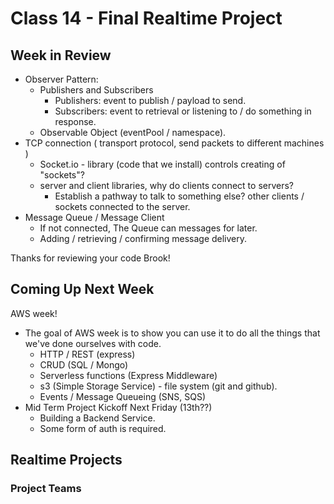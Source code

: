 # Class 14 - Final Realtime Project

## Week in Review

* Observer Pattern:
  * Publishers and Subscribers
    * Publishers: event to publish / payload to send.
    * Subscribers: event to retrieval or listening to / do something in response.
  * Observable Object (eventPool / namespace).
* TCP connection ( transport protocol, send packets to different machines )
  * Socket.io - library (code that we install) controls creating of "sockets"?
  * server and client libraries, why do clients connect to servers?
    * Establish a pathway to talk to something else? other clients / sockets connected to the server.
* Message Queue / Message Client
  * If not connected, The Queue can messages for later.
  * Adding / retrieving / confirming message delivery.

Thanks for reviewing your code Brook!

## Coming Up Next Week

AWS week!

* The goal of AWS week is to show you can use it to do all the things that we've done ourselves with code.
  * HTTP / REST (express)
  * CRUD (SQL / Mongo)
  * Serverless functions (Express Middleware)
  * s3 (Simple Storage Service) - file system (git and github).
  * Events / Message Queueing (SNS, SQS)
* Mid Term Project Kickoff Next Friday (13th??)
  * Building a Backend Service.
  * Some form of auth is required.

## Realtime Projects

### Project Teams

